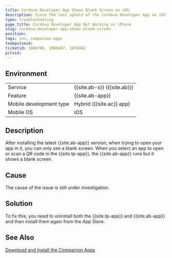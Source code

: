 ```yaml
---
title: Cordova Developer App Shows Blank Screen on iOS
description: Since the last update of the Cordova Developer App on iOS, any apps selected from the Platform Companion App Show a Blank Screen
type: troubleshooting
page_title: Cordova Developer App Not Working on iPhone
slug: cordova-developer-app-shows-blank-screen
position:
tags: ios, companion-apps
teampulseid:
ticketid: 1080786, 1080407, 1078462
pitsid: 
---
```


## Environment
<table>
  <tr>
    <td>Service</td>
    <td>{{site.ab-s}} ({{site.ab}})</td>	
  </tr>
  <tr>
    <td>Feature</td>
    <td>{{site.ab-app}}</td>	
  </tr>
  <tr>
    <td>Mobile development type</td>
    <td>Hybrid ({{site.ac}} app)</td>	
  </tr>
  <tr>
    <td>Mobile OS</td>
    <td>iOS</td>	
  </tr>
</table>

## Description
After installing the latest {{site.ab-app}} version, when trying to open your app in it, you can only see a blank screen. When you select an app to open or scan a QR code in the {{site.tp-app}}, the {{site.ab-app}} runs but it shows a blank screen. 

## Cause
The cause of the issue is still under investigation.

## Solution
To fix this, you need to uninstall both the {{site.tp-app}} and {{site.ab-app}} and then install them again from the App Store.

## See Also
[Download and Install the Companion Apps](http://docs.telerik.com/platform/appbuilder/development-tools/running-appbuilder/running-the-companion/downloading-and-installing-ca)